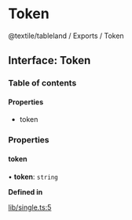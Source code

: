 # Token

@textile/tableland / Exports / Token

## Interface: Token

### Table of contents

#### Properties

* token

### Properties

#### token

• **token**: `string`

**Defined in**

[lib/single.ts:5](https://github.com/textileio/js-tableland/blob/main/src/lib/single.ts#L5)

